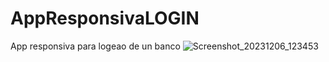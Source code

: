# AppResponsivaLOGIN
App responsiva para logeao de un banco
![Screenshot_20231206_123453](https://github.com/HolgerCG/AppResponsivaLOGIN/assets/108628020/aec7cc9e-a7dd-472f-967a-d228bea73ad0)

